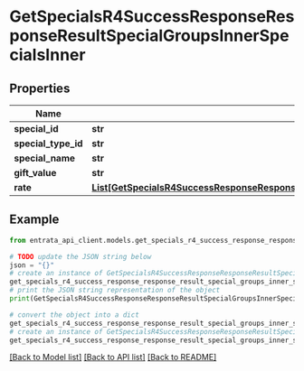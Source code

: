 # GetSpecialsR4SuccessResponseResponseResultSpecialGroupsInnerSpecialsInner


## Properties

Name | Type | Description | Notes
------------ | ------------- | ------------- | -------------
**special_id** | **str** |  | [optional] 
**special_type_id** | **str** |  | [optional] 
**special_name** | **str** |  | [optional] 
**gift_value** | **str** |  | [optional] 
**rate** | [**List[GetSpecialsR4SuccessResponseResponseResultSpecialGroupsInnerSpecialsInnerRateInner]**](GetSpecialsR4SuccessResponseResponseResultSpecialGroupsInnerSpecialsInnerRateInner.md) |  | [optional] 

## Example

```python
from entrata_api_client.models.get_specials_r4_success_response_response_result_special_groups_inner_specials_inner import GetSpecialsR4SuccessResponseResponseResultSpecialGroupsInnerSpecialsInner

# TODO update the JSON string below
json = "{}"
# create an instance of GetSpecialsR4SuccessResponseResponseResultSpecialGroupsInnerSpecialsInner from a JSON string
get_specials_r4_success_response_response_result_special_groups_inner_specials_inner_instance = GetSpecialsR4SuccessResponseResponseResultSpecialGroupsInnerSpecialsInner.from_json(json)
# print the JSON string representation of the object
print(GetSpecialsR4SuccessResponseResponseResultSpecialGroupsInnerSpecialsInner.to_json())

# convert the object into a dict
get_specials_r4_success_response_response_result_special_groups_inner_specials_inner_dict = get_specials_r4_success_response_response_result_special_groups_inner_specials_inner_instance.to_dict()
# create an instance of GetSpecialsR4SuccessResponseResponseResultSpecialGroupsInnerSpecialsInner from a dict
get_specials_r4_success_response_response_result_special_groups_inner_specials_inner_from_dict = GetSpecialsR4SuccessResponseResponseResultSpecialGroupsInnerSpecialsInner.from_dict(get_specials_r4_success_response_response_result_special_groups_inner_specials_inner_dict)
```
[[Back to Model list]](../README.md#documentation-for-models) [[Back to API list]](../README.md#documentation-for-api-endpoints) [[Back to README]](../README.md)


